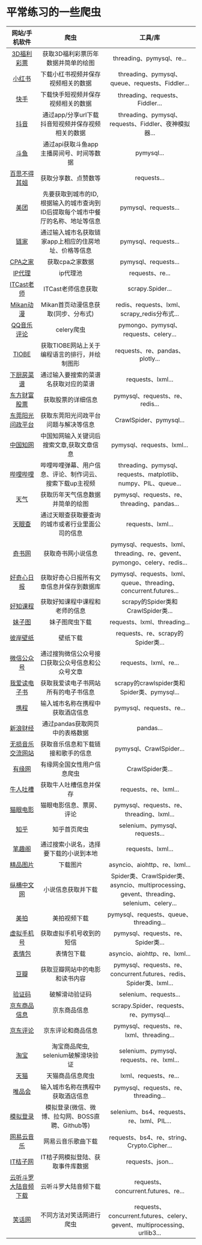 # 平常练习的一些爬虫

|     网站/手机软件     |          爬虫          |     工具/库     |
| :-------------: | :-----------------------: | :--------------: |
| [3D福利彩票](https://github.com/jll01/Spiders/tree/master/3D%E7%A6%8F%E5%88%A9%E5%BD%A9%E7%A5%A8 "3D福利彩票")  | 获取3D福利彩票历年数据并简单的绘图 | threading、pymysql、re... |
| [小红书](https://github.com/jll01/Spiders/tree/master/APP%E6%8A%93%E5%8C%85/%E5%B0%8F%E7%BA%A2%E4%B9%A6 "小红书")  | 下载小红书视频并保存视频相关的数据 | threading、pymysql、queue、requests、Fiddler... |
| [快手](https://github.com/jll01/Spiders/tree/master/APP%E6%8A%93%E5%8C%85/%E5%BF%AB%E6%89%8B "快手")  | 下载快手短视频并保存视频相关的数据 | threading、requests、Fiddler... |
| [抖音](https://github.com/jll01/Spiders/tree/master/APP%E6%8A%93%E5%8C%85/%E6%8A%96%E9%9F%B3 "抖音")  | 通过app/分享url下载抖音短视频并保存视频相关的数据 | threading、pymysql、requests、Fiddler、夜神模拟器... |
| [斗鱼](https://github.com/jll01/Spiders/tree/master/APP%E6%8A%93%E5%8C%85/%E6%96%97%E9%B1%BC "斗鱼")  | 通过api获取斗鱼app主播房间号、时间等数据 | pymysql... |
| [百思不得其姐](https://github.com/jll01/Spiders/tree/master/APP%E6%8A%93%E5%8C%85/%E7%99%BE%E6%80%9D%E4%B8%8D%E5%BE%97%E5%85%B6%E5%A7%90 "百思不得其姐")  | 获取分享数、点赞数等| requests... |
| [美团](https://github.com/jll01/Spiders/tree/master/APP%E6%8A%93%E5%8C%85/%E7%BE%8E%E5%9B%A2 "美团")  | 先要获取到城市的ID, 根据输入的城市查询到ID后提取每个城市中餐厅的名称、地址等信息 | pymysql、requests... |
| [链家](https://github.com/jll01/Spiders/tree/master/APP%E6%8A%93%E5%8C%85/%E9%93%BE%E5%AE%B6 "链家")  | 通过输入城市名获取链家app上相应的住房地址、价格等信息 | pymysql、requests... |
| [CPA之家](https://github.com/jll01/Spiders/tree/master/CPA%E4%B9%8B%E5%AE%B6 "CPA之家")  | 获取cpa之家数据 | pymysql、requests... |
| [IP代理](https://github.com/jll01/Spiders/tree/master/IP%E6%B1%A0%E5%92%8CCookie%E6%B1%A0 "IP代理")  | ip代理池 | requests、re... |
| [ITCast老师](https://github.com/jll01/Spiders/tree/master/ITCast%E8%80%81%E5%B8%88 "ITCast老师")  | ITCast老师信息获取 | scrapy.Spider... |
| [Mikan动漫](https://github.com/jll01/Spiders/tree/master/Mikan "Mikan动漫")  | Mikan首页动漫信息获取(同步、分布式) | redis、requests、lxml、scrapy_redis分布式... |
| [QQ音乐评论](https://github.com/jll01/Spiders/tree/master/QQ%E9%9F%B3%E4%B9%90%E8%AF%84%E8%AE%BA "QQ音乐评论")  | celery爬虫 | pymongo、pymysql、requests、celery... |
| [TIOBE](https://github.com/jll01/Spiders/tree/master/TIOBE "TIOBE")  | 获取TIOBE网站上关于编程语言的排行，并绘制图形 | requests、re、pandas、plotly... |
| [下厨房菜谱](https://github.com/jll01/Spiders/tree/master/%E4%B8%8B%E5%8E%A8%E6%88%BF%E8%8F%9C%E8%B0%B1 "下厨房菜谱")  | 通过输入要搜索的菜谱名获取对应的菜谱 | requests、lxml... |
| [东方财富股票](https://github.com/jll01/Spiders/tree/master/%E4%B8%9C%E6%96%B9%E8%B4%A2%E5%AF%8C%E8%82%A1%E7%A5%A8 "东方财富股票")  | 获取股票的详细信息 | pymysql、requests、re、redis... |
| [东莞阳光问政平台](https://github.com/jll01/Spiders/tree/master/%E4%B8%9C%E8%8E%9E%E9%98%B3%E5%85%89%E9%97%AE%E6%94%BF%E5%B9%B3%E5%8F%B0 "东莞阳光问政平台")  | 获取东莞阳光问政平台问题与解决等信息 | CrawlSpider、pymysql... |
| [中国知网](https://github.com/jll01/Spiders/tree/master/%E4%B8%AD%E5%9B%BD%E7%9F%A5%E7%BD%91 "中国知网")  | 中国知网输入关键词后搜索文章,获取文章信息 | pymysql、requests、lxml... |
| [哔哩哔哩](https://github.com/jll01/Spiders/tree/master/%E5%93%94%E5%93%A9%E5%93%94%E5%93%A9 "哔哩哔哩")  | 哔哩哔哩弹幕、用户信息、评论、制作词云、搜索下载up主视频 | threading、pymysql、requests、matplotlib、numpy、PIL、queue... |
| [天气](https://github.com/jll01/Spiders/tree/master/%E5%A4%A9%E6%B0%94 "天气")  | 获取历年天气信息数据并简单的绘图 | pymysql、requests、re、threading、pandas... |
| [天眼查](https://github.com/jll01/Spiders/tree/master/%E5%A4%A9%E7%9C%BC%E6%9F%A5 "天眼查")  | 通过天眼查获取要查询的城市或者行业里面公司的信息 | requests、lxml... |
| [奇书网](https://github.com/jll01/Spiders/tree/master/%E5%A5%87%E4%B9%A6%E7%BD%91 "奇书网")  | 获取奇书网小说信息 | pymysql、requests、lxml、threading、re、gevent、pymongo、celery、redis... |
| [好奇心日报](https://github.com/jll01/Spiders/tree/master/%E5%A5%BD%E5%A5%87%E5%BF%83%E6%97%A5%E6%8A%A5 "好奇心日报")  | 获取好奇心日报所有文章信息并保存到数据库 | pymysql、requests、lxml、queue、threading、concurrent.futures... |
| [好知课程](https://github.com/jll01/Spiders/tree/master/%E5%A5%BD%E7%9F%A5%E8%AF%BE%E7%A8%8B "好知课程")  | 获取好知课程中课程和老师的信息 | scrapy的Spider类和CrawlSpider类... |
| [妹子图](https://github.com/jll01/Spiders/tree/master/%E5%A6%B9%E5%AD%90%E5%9B%BE "妹子图")  | 妹子图爬虫下载 | requests、lxml、threading... |
| [彼岸壁纸](https://github.com/jll01/Spiders/tree/master/%E5%BD%BC%E5%B2%B8%E5%A3%81%E7%BA%B8 "彼岸壁纸")  | 壁纸下载 | requests、re、scrapy的Spider类... |
| [微信公众号](https://github.com/jll01/Spiders/tree/master/%E5%BE%AE%E4%BF%A1%E5%85%AC%E4%BC%97%E5%8F%B7 "狗微信公众号")  | 通过搜狗微信公众号接口获取公众号信息和公众号文章 | requests、lxml、re... |
| [我爱读电子书](https://github.com/jll01/Spiders/tree/master/%E6%88%91%E7%88%B1%E8%AF%BB%E7%94%B5%E5%AD%90%E4%B9%A6 "我爱读电子书")  | 获取我爱读电子书网站所有的电子书信息 | scrapy的crawlspider类和Spider类、pymysql... |
| [携程](https://github.com/jll01/Spiders/tree/master/%E6%90%BA%E7%A8%8B "携程")  | 输入城市名称在携程中获取酒店信息 | pymysql、requests、re... |
| [新浪财经](https://github.com/jll01/Spiders/tree/master/%E6%96%B0%E6%B5%AA%E8%B4%A2%E7%BB%8F "新浪财经")  | 通过pandas获取网页中的表格数据 | pandas... |
| [无损音乐交流网站](https://github.com/jll01/Spiders/tree/master/%E6%97%A0%E6%8D%9F%E9%9F%B3%E4%B9%90%E4%BA%A4%E6%B5%81%E7%BD%91%E7%AB%99 "无损音乐交流网站")  | 获取音乐信息和下载链接和歌手的信息 | pymysql、CrawlSpider... |
| [有缘网](https://github.com/jll01/Spiders/tree/master/%E6%9C%89%E7%BC%98%E7%BD%91 "有缘网")  | 有缘网全国女性用户信息爬虫 | CrawlSpider类... |
| [牛人吐槽](https://github.com/jll01/Spiders/tree/master/%E7%89%9B%E4%BA%BA%E5%90%90%E6%A7%BD "牛人吐槽")  | 获取牛人吐槽信息并保存 | requests、re、lxml... |
| [猫眼电影](https://github.com/jll01/Spiders/tree/master/%E7%8C%AB%E7%9C%BC%E7%94%B5%E5%BD%B1 "猫眼电影")  | 猫眼电影信息、票房、评论 | pymysql、requests、re、threading、lxml... |
| [知乎](https://github.com/jll01/Spiders/tree/master/%E7%9F%A5%E4%B9%8E "知乎")  | 知乎首页爬虫 | selenium、pymysql、requests... |
| [笔趣阁](https://github.com/jll01/Spiders/tree/master/%E7%AC%94%E8%B6%A3%E9%98%81 "笔趣阁")  | 通过搜索小说名，选择要下载的小说到本地 | requests、lxml... |
| [精品图片](https://github.com/jll01/Spiders/tree/master/%E7%B2%BE%E5%93%81%E5%9B%BE%E7%89%87 "精品图片")  | 下载图片 | asyncio、aiohttp、re、lxml... |
| [纵横中文网](https://github.com/jll01/Spiders/tree/master/%E7%BA%B5%E6%A8%AA%E4%B8%AD%E6%96%87%E7%BD%91 "纵横中文网")  | 小说信息获取并下载 | Spider类、CrawlSpider类、asyncio、multiprocessing、<br>gevent、threading、selenium、celery... |
| [美拍](https://github.com/jll01/Spiders/tree/master/%E7%BE%8E%E6%8B%8D "美拍")  | 美拍视频下载 | pymysql、requests、queue、threading... |
| [虚拟手机号](https://github.com/jll01/Spiders/tree/master/%E8%99%9A%E6%8B%9F%E6%89%8B%E6%9C%BA%E5%8F%B7 "虚拟手机号")  | 获取虚拟手机号收到的短信 | pymysql、requests、re、Spider类... |
| [表情包](https://github.com/jll01/Spiders/tree/master/%E8%A1%A8%E6%83%85%E5%8C%85 "表情包")  | 表情包下载 | asyncio、aiohttp、re、lxml... |
| [豆瓣](https://github.com/jll01/Spiders/tree/master/%E8%B1%86%E7%93%A3 "豆瓣")  | 获取豆瓣网站中的电影和读书内容 | pymysql、requests、re、concurrent.futures、redis、Spider类、lxml... |
| [验证码](https://github.com/jll01/Spiders/tree/master/%E9%AA%8C%E8%AF%81%E7%A0%81 "验证码")  | 破解滑动验证码 | selenium、requests... |
| [京东商品信息](https://github.com/jll01/Spiders/tree/master/%E7%94%B5%E5%95%86%E5%B9%B3%E5%8F%B0/jingdong "京东商品信息")  | 京东商品信息 | scrapy.Spider、requests、re、pymysql... |
| [京东评论](https://github.com/jll01/Spiders/tree/master/%E7%94%B5%E5%95%86%E5%B9%B3%E5%8F%B0/jingdong_requests "京东评论")  | 京东评论和商品信息 | pymysql、requests、re、lxml、threading... |
| [淘宝](https://github.com/jll01/Spiders/tree/master/%E7%94%B5%E5%95%86%E5%B9%B3%E5%8F%B0/taobao "淘宝")  | 淘宝商品爬虫, selenium破解滑块验证 | selenium、pymysql、requests、re、lxml... |
| [天猫](https://github.com/jll01/Spiders/tree/master/%E7%94%B5%E5%95%86%E5%B9%B3%E5%8F%B0/tianmao "天猫")  | 天猫商品信息爬虫 | lxml、requests、re... |
| [唯品会](https://github.com/jll01/Spiders/tree/master/%E7%94%B5%E5%95%86%E5%B9%B3%E5%8F%B0/weipinhui "唯品会")  | 输入城市名称在携程中获取酒店信息 | pymysql、requests、re、threading... |
| [模拟登录](https://github.com/jll01/Spiders/tree/master/%E6%A8%A1%E6%8B%9F%E7%99%BB%E9%99%86 "模拟登录")  | 模拟登录(微信、微博、拉勾网、BOSS直聘、Github等) | selenium、bs4、requests、re、lxml、PIL... |
| [网易云音乐](https://github.com/jll01/Spiders/tree/master/%E7%BD%91%E6%98%93%E4%BA%91%E9%9F%B3%E4%B9%90 "网易云音乐")  | 网易云音乐歌曲下载 | requests、bs4、re、string、Crypto.Cipher... |
| [IT桔子网](https://github.com/jll01/Spiders/tree/master/IT%E6%A1%94%E5%AD%90%E7%BD%91 "IT桔子网")  | IT桔子网模拟登陆、获取事件库数据 | requests、json... |
| [云听斗罗大陆音频下载](https://github.com/jll01/Spiders/tree/master/%E4%BA%91%E5%90%AC%E6%96%97%E7%BD%97%E5%A4%A7%E9%99%86%E9%9F%B3%E9%A2%91%E4%B8%8B%E8%BD%BD "云听斗罗大陆音频下")  | 云听斗罗大陆音频下载 | requests、concurrent.futures、re... |
| [笑话网](https://github.com/jll01/Spiders/tree/master/%E6%A8%A1%E6%9D%BF "笑话网爬虫")  | 不同方法对笑话网进行爬虫 | requests、concurrent.futures、celery、gevent、multiprocessing、urllib3... |
